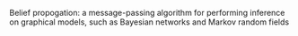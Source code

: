 Belief propogation: a message-passing algorithm for performing inference on graphical models, such as Bayesian networks and Markov random fields